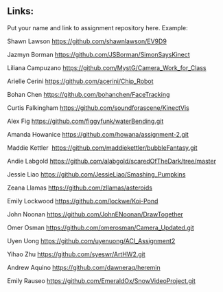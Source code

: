 
## Links:

Put your name and link to assignment repository here. Example:

Shawn Lawson    https://github.com/shawnlawson/EV9D9


Jazmyn Borman   https://github.com/JSBorman/SimonSaysKinect

Liliana Campuzano https://github.com/MystG/Camera_Work_for_Class

Arielle Cerini https://github.com/acerini/Chip_Robot

Bohan Chen https://github.com/bohanchen/FaceTracking

Curtis Falkingham https://github.com/soundforascene/KinectVis

Alex Fig  https://github.com/figgyfunk/waterBending.git

Amanda Howanice https://github.com/howana/assignment-2.git

Maddie Kettler  https://github.com/maddiekettler/bubbleFantasy.git

Andie Labgold   https://github.com/alabgold/scaredOfTheDark/tree/master

Jessie Liao     https://github.com/JessieLiao/Smashing_Pumpkins

Zeana Llamas    https://github.com/zllamas/asteroids

Emily Lockwood  https://github.com/lockwe/Koi-Pond

John Noonan   https://github.com/JohnENoonan/DrawTogether

Omer Osman https://github.com/omerosman/Camera_Updated.git

Uyen Uong 		https://github.com/uyenuong/ACI_Assignment2

Yihao Zhu       https://github.com/syeswr/ArtHW2.git

Andrew Aquino   https://github.com/dawneraq/heremin

Emily Rauseo https://github.com/EmeraldOx/SnowVideoProject.git
